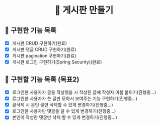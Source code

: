 <p align="middle" >  
</p>
<h1 align="middle">🎯 게시판 만들기</h1>

## 📝 구현한 기능 목록

- [X] 게시판 CRUD 구현하기(완료)
- [X] 게시판 댓글 CRUD 구현하기(완료)
- [X] 게시판 pagination 구현하기(완료)
- [X] 게시판 로그인 구현하기(Spring Security)(완료)

## 📝 구현할 기능 목록 (목표2)
- [X] 로그인한 사용자가 글을 작성했을 시 작성된 글에 작성자 이름 붙이기(진행중...)
- [X] 로그인한 사용자가 쓴 글만 모아서 보여주는 기능 구현하기(진행중...)
- [X] 글삭제 시 본인 글만 삭제할 수 있게 변경하기(진행중...)
- [X] 로그인한 사용자만 댓글을 달 수 있게 변경하기(진행중...)
- [X] 본인이 작성한 댓글만 삭제 할 수 있게 변경하기(진행중...)
